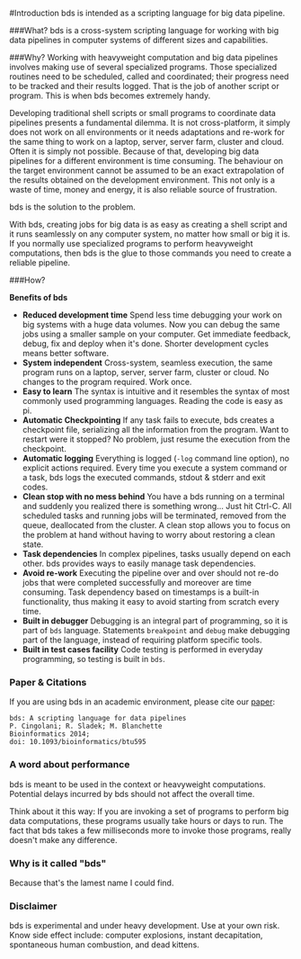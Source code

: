 #Introduction
bds is intended as a scripting language for big data pipeline.

###What?
bds is a cross-system scripting language for working with big data pipelines in computer systems of different sizes and capabilities.

###Why?
Working with heavyweight computation and big data pipelines involves making use of several specialized programs.
Those specialized routines need to be scheduled, called and coordinated; their progress need to be tracked and their results logged.
That is the job of another script or program. This is when bds becomes extremely handy.

Developing traditional shell scripts or small programs to coordinate data pipelines presents a fundamental dilemma.
It is not cross-platform, it simply does not work on all environments or it needs adaptations and re-work for the same thing to work on a laptop, server, server farm, cluster and cloud.
Often it is simply not possible.
Because of that, developing big data pipelines for a different environment is time consuming.
The behaviour on the target environment cannot be assumed to be an exact extrapolation of the results obtained on the development environment.
This not only is a waste of time, money and energy, it is also reliable source of frustration.

bds is the solution to the problem.

With bds, creating jobs for big data is as easy as creating a shell script and it runs seamlessly on any computer system, no matter how small or big it is.
If you normally use specialized programs to perform heavyweight computations, then bds is the glue to those commands you need to create a reliable pipeline.

###How?

**Benefits of bds**

-   **Reduced development time** Spend less time debugging your work on big systems with a huge data volumes. Now you can debug the same jobs using a smaller sample on your computer. Get immediate feedback, debug, fix and deploy when it's done. Shorter development cycles means better software.
-   **System independent** Cross-system, seamless execution, the same program runs on a laptop, server, server farm, cluster or cloud. No changes to the program required. Work once.
-   **Easy to learn** The syntax is intuitive and it resembles the syntax of most commonly used programming languages. Reading the code is easy as pi.
-   **Automatic Checkpointing** If any task fails to execute, bds creates a checkpoint file, serializing all the information from the program. Want to restart were it stopped? No problem, just resume the execution from the checkpoint.
-   **Automatic logging** Everything is logged (`-log` command line option), no explicit actions required. Every time you execute a system command or a task, bds logs the executed commands, stdout &amp; stderr and exit codes.
-   **Clean stop with no mess behind** You have a bds running on a terminal and suddenly you realized there is something wrong... Just hit Ctrl-C. All scheduled tasks and running jobs will be terminated, removed from the queue, deallocated from the cluster. A clean stop allows you to focus on the problem at hand without having to worry about restoring a clean state.
-   **Task dependencies** In complex pipelines, tasks usually depend on each other. bds provides ways to easily manage task dependencies.
-   **Avoid re-work** Executing the pipeline over and over should not re-do jobs that were completed successfully and moreover are time consuming. Task dependency based on timestamps is a built-in functionality, thus making it easy to avoid starting from scratch every time.
-   **Built in debugger** Debugging is an integral part of programming, so it is part of `bds` language. Statements `breakpoint` and `debug` make debugging part of the language, instead of requiring platform specific tools.
-   **Built in test cases facility** Code testing is performed in everyday programming, so testing is built in `bds`.

### Paper & Citations

If you are using bds in an academic environment, please cite our <a href="https://doi.org/10.1093/bioinformatics/btu595">paper</a>:

```
bds: A scripting language for data pipelines
P. Cingolani; R. Sladek; M. Blanchette
Bioinformatics 2014;
doi: 10.1093/bioinformatics/btu595
```

### A word about performance

bds is meant to be used in the context or heavyweight computations.
Potential delays incurred by bds should not affect the overall time.

Think about it this way: If you are invoking a set of programs to perform big data computations, these programs usually take hours or days to run.
The fact that bds takes a few milliseconds more to invoke those programs, really doesn't make any difference.

### Why is it called "bds"

Because that's the lamest name I could find.

### Disclaimer

bds is experimental and under heavy development. Use at your own risk.
Know side effect include: computer explosions, instant decapitation, spontaneous human combustion, and dead kittens.
